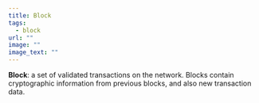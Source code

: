 ```yaml
---
title: Block
tags:
  - block
url: ""
image: ""
image_text: ""
---
```


**Block**: a set of validated transactions on the network. Blocks contain cryptographic information from previous blocks, and also new transaction data.
